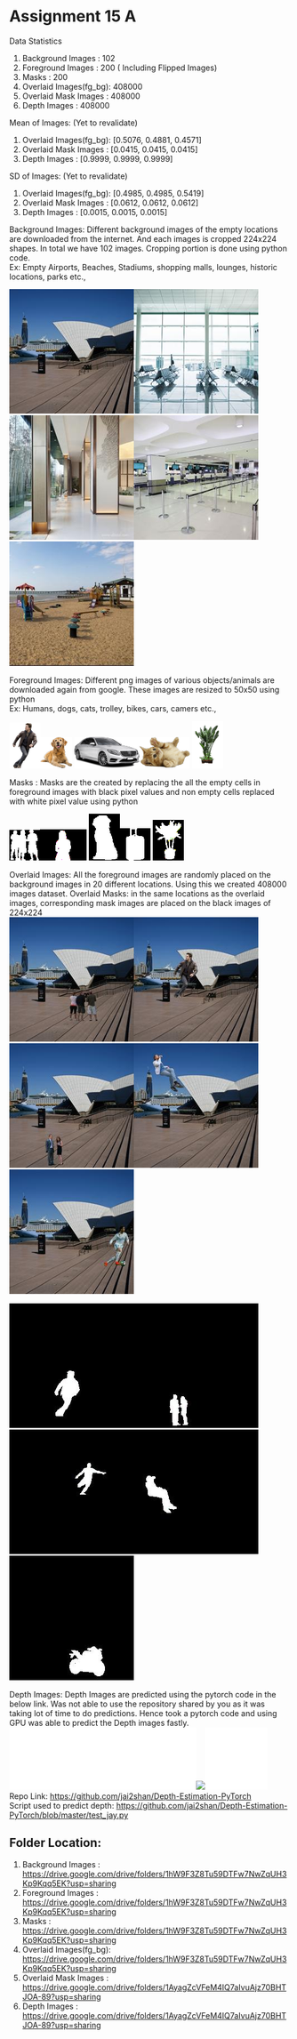 # Assignment 15 A

Data Statistics
1) Background Images	 : 102				
2) Foreground Images     : 200 ( Including Flipped Images)				
3) Masks				 : 200				
4) Overlaid Images(fg_bg): 408000			
5) Overlaid Mask Images  : 408000				
6) Depth Images			 : 408000				

Mean of Images:
(Yet to revalidate) 
1) Overlaid Images(fg_bg): [0.5076, 0.4881, 0.4571]  				           
2) Overlaid Mask Images  : [0.0415, 0.0415, 0.0415]				
3) Depth Images			 : [0.9999, 0.9999, 0.9999]			


SD of Images:
(Yet to revalidate) 
1) Overlaid Images(fg_bg): [0.4985, 0.4985, 0.5419]			
2) Overlaid Mask Images  : [0.0612, 0.0612, 0.0612]			
3) Depth Images			 : [0.0015, 0.0015, 0.0015]				
		

Background Images: Different background images of the empty locations are downloaded from the internet. And each images is cropped 224x224 shapes. In total we have 102 images. Cropping portion is done using python code.                               
Ex: Empty Airports, Beaches, Stadiums, shopping malls, lounges, historic locations, parks etc.,                  

<img src="RM_Images\bg\bg001.jpg" style="height: 50; width:50;"/><img src="RM_Images\bg\bg002.jpg" style="height: 50; width:50;"/>
<img src="RM_Images\bg\bg003.jpg" style="height: 50; width:50;"/><img src="RM_Images\bg\bg004.jpg" style="height: 50; width:50;"/>
<img src="RM_Images\bg\bg005.jpg" style="height: 50; width:50;"/>

Foreground Images: Different png images of various objects/animals are downloaded again from google. These images are resized to 50x50 using python        
Ex: Humans, dogs, cats, trolley, bikes, cars, camers etc.,               

<img src="RM_Images\fg\fg002.png" style="height: 50; width:50;"/><img src="RM_Images\fg\fg024.png" style="height: 50; width:50;"/>
<img src="RM_Images\fg\fg033.png" style="height: 50; width:50;"/><img src="RM_Images\fg\fg057.png" style="height: 50; width:50;"/>
<img src="RM_Images\fg\fg153.png" style="height: 50; width:50;"/>

Masks : Masks are the created by replacing the all the empty cells in foreground images with black pixel values and non empty cells replaced with white pixel value using python              

<img src="RM_Images\masks\mk001.png" style="height: 50; width:50;"/><img src="RM_Images\masks\mk005.png" style="height: 50; width:50;"/>
<img src="RM_Images\masks\mk020.png" style="height: 50; width:50;"/><img src="RM_Images\masks\mk041.png" style="height: 50; width:50;"/>
<img src="RM_Images\masks\mk054.png" style="height: 50; width:50;"/>

Overlaid Images: All the foreground images are randomly placed on the background images in 20 different locations. Using this we created 408000 images dataset.
Overlaid Masks: in the same locations as the overlaid images, corresponding mask images are placed on the black images of 224x224          
<img src="RM_Images\ol\bg001_fg001_04.jpg" style="height: 50; width:50;"/><img src="RM_Images\ol\bg001_fg002_20.jpg" style="height: 50; width:50;"/>
<img src="RM_Images\ol\bg001_fg003_12.jpg" style="height: 50; width:50;"/><img src="RM_Images\ol\bg001_fg009_09.jpg" style="height: 50; width:50;"/>
<img src="RM_Images\ol\bg001_fg010_15.jpg" style="height: 50; width:50;"/>                                  
                                   
<img src="RM_Images\oms\bg001_mk002_09.jpg" style="height: 50; width:50;"/><img src="RM_Images\oms\bg001_mk003_12.jpg" style="height: 50; width:50;"/>
<img src="RM_Images\oms\bg001_mk008_18.jpg" style="height: 50; width:50;"/><img src="RM_Images\oms\bg001_mk009_13.jpg" style="height: 50; width:50;"/>
<img src="RM_Images\oms\bg001_mk013_15.jpg" style="height: 50; width:50;"/>
                                
Depth Images: Depth Images are predicted using the pytorch code in the below link. Was not able to use the repository shared by you as it was taking lot of time to do predictions. Hence took a pytorch code and using GPU was able to predict the Depth images fastly.  
<img src="RM_Images\deps\bg001_fg001_12.png" style="height: 50; width:50;"/><img src="RM_Images\deps\bg001_fg003_01.png" style="height: 50; width:50;"/><img src="RM_Images\deps\bg059_fg110_17.png" style="height: 50; width:50;"/><img src="RM_Images\deps\bg50_fg033_05.png" style="height: 50; width:50;"/><img src="RM_Images\deps\bg102_fg191_03.png" style="height: 50; width:50;"/>                            
Repo Link: https://github.com/jai2shan/Depth-Estimation-PyTorch              
Script used to predict depth: https://github.com/jai2shan/Depth-Estimation-PyTorch/blob/master/test_jay.py                       


## Folder Location:
1) Background Images	 : https://drive.google.com/drive/folders/1hW9F3Z8Tu59DTFw7NwZqUH3Kp9Kqq5EK?usp=sharing          
2) Foreground Images     : https://drive.google.com/drive/folders/1hW9F3Z8Tu59DTFw7NwZqUH3Kp9Kqq5EK?usp=sharing                 
3) Masks				 : https://drive.google.com/drive/folders/1hW9F3Z8Tu59DTFw7NwZqUH3Kp9Kqq5EK?usp=sharing               
4) Overlaid Images(fg_bg): https://drive.google.com/drive/folders/1hW9F3Z8Tu59DTFw7NwZqUH3Kp9Kqq5EK?usp=sharing                 
5) Overlaid Mask Images  : https://drive.google.com/drive/folders/1AyagZcVFeM4IQ7aIvuAjz70BHTJOA-89?usp=sharing                   
6) Depth Images			 : https://drive.google.com/drive/folders/1AyagZcVFeM4IQ7aIvuAjz70BHTJOA-89?usp=sharing                

